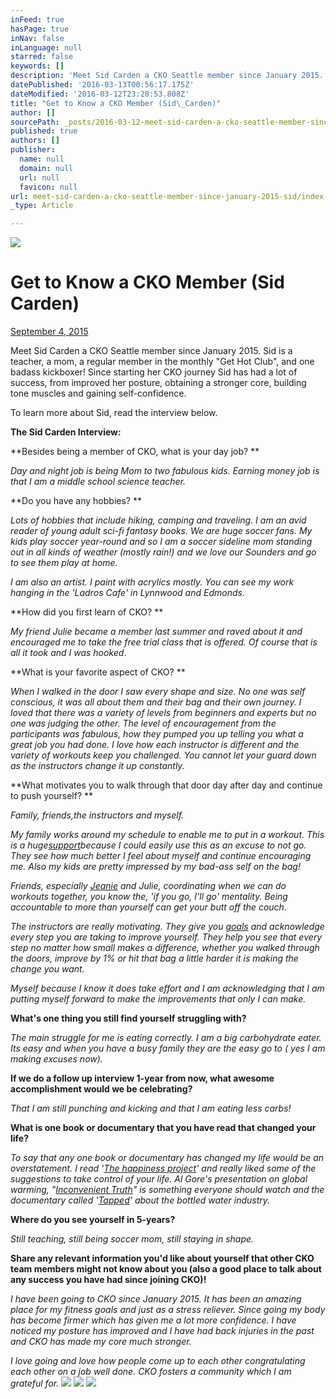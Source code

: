 ```yaml
---
inFeed: true
hasPage: true
inNav: false
inLanguage: null
starred: false
keywords: []
description: 'Meet Sid Carden a CKO Seattle member since January 2015. Sid is a teacher, a mom, a regular member in the monthly “Get Hot Club”, and one badass kickboxer! Since starting her CKO journey Sid has had a lot of success, from improved her posture, obtaining a stronger core, building tone muscles and gaining self-confidence.'
datePublished: '2016-03-13T00:56:17.175Z'
dateModified: '2016-03-12T23:28:53.808Z'
title: "Get to Know a CKO Member (Sid\_Carden)"
author: []
sourcePath: _posts/2016-03-12-meet-sid-carden-a-cko-seattle-member-since-january-2015-sid.md
published: true
authors: []
publisher:
  name: null
  domain: null
  url: null
  favicon: null
url: meet-sid-carden-a-cko-seattle-member-since-january-2015-sid/index.html
_type: Article

---
```

![](https://the-grid-user-content.s3-us-west-2.amazonaws.com/60242461-8bf6-4db9-9642-c88c69090e24.jpg)

# Get to Know a CKO Member (Sid Carden)

[September 4, 2015][0]  

Meet Sid Carden a CKO Seattle member since January 2015\. Sid is a teacher, a mom, a regular member in the monthly "Get Hot Club", and one badass kickboxer! Since starting her CKO journey Sid has had a lot of success, from improved her posture, obtaining a stronger core, building tone muscles and gaining self-confidence.

To learn more about Sid, read the interview below.

**The Sid Carden Interview:**

**Besides being a member of CKO, what is your day job? **

_Day and night job is being Mom to two fabulous kids. Earning money job is that I am a middle school science teacher._

**Do you have any hobbies? **

_Lots of hobbies that include hiking, camping and traveling. I am an avid reader of young adult sci-fi fantasy books. We are huge soccer fans. My kids play soccer year-round and so I am a soccer sideline mom standing out in all kinds of weather (mostly rain!) and we love our Sounders and go to see them play at home._

_I am also an artist. I paint with acrylics mostly. You can see my work hanging in the 'Ladros Cafe' in Lynnwood and Edmonds._

**How did you first learn of CKO? **

_My friend Julie became a member last summer and raved about it and encouraged me to take the free trial class that is offered. Of course that is all it took and I was hooked_.

**What is your favorite aspect of CKO? **

_When I walked in the door I saw every shape and size. No one was self conscious, it was all about them and their bag and their own journey. I loved that there was a variety of levels from beginners and experts but no one was judging the other. The level of encouragement from the participants was fabulous, how they pumped you up telling you what a great job you had done. I love how each instructor is different and the variety of workouts keep you challenged. You cannot let your guard down as the instructors change it up constantly._

**What motivates you to walk through that door day after day and continue to push yourself? **

_Family, friends,the instructors and myself._

_My family works around my schedule to enable me to put in a workout. This is a huge[support][1]because I could easily use this as an excuse to not go. They see how much better I feel about myself and continue encouraging me. Also my kids are pretty impressed by my bad-ass self on the bag!_

_Friends, especially [Jeanie][2] and Julie, coordinating when we can do workouts together, you know the, 'if you go, I'll go' mentality. Being accountable to more than yourself can get your butt off the couch._

_The instructors are really motivating. They give you [goals][3] and acknowledge every step you are taking to improve yourself. They help you see that every step no matter how small makes a difference, whether you walked through the doors, improve by 1% or hit that bag a little harder it is making the change you want._

_Myself because I know it does take effort and I am acknowledging that I am putting myself forward to make the improvements that only I can make._

**What's one thing you still find yourself struggling with?**

_The main struggle for me is eating correctly. I am a big carbohydrate eater. Its easy and when you have a busy family they are the easy go to ( yes I am making excuses now)._

**If we do a follow up interview 1-year from now, what awesome accomplishment would we be celebrating?**

_That I am still punching and kicking and that I am eating less carbs!_

**What is one book or documentary that you have read that changed your life?**

_To say that any one book or documentary has changed my life would be an overstatement. I read '[The happiness project][4]' and really liked some of the suggestions to take control of your life. Al Gore's presentation on global warming, "[Inconvenient Truth][5]" is something everyone should watch and the documentary called '[Tapped][6]' about the bottled water industry._

**Where do you see yourself in 5-years?**

_Still teaching, still being soccer mom, still staying in shape._

**Share any relevant information you'd like about yourself that other CKO team members might not know about you (also a good place to talk about any success you have had since joining CKO)!**

_I have been going to CKO since January 2015\. It has been an amazing place for my fitness goals and just as a stress reliever. Since going my body has become firmer which has given me a lot more confidence. I have noticed my posture has improved and I have had back injuries in the past and CKO has made my core much stronger._

_I love going and love how people come up to each other congratulating each other on a job well done. CKO fosters a community which I am grateful for._
![](https://the-grid-user-content.s3-us-west-2.amazonaws.com/5a2a2bfe-7370-4f6f-8677-f8436d63f300.jpg)
![](https://the-grid-user-content.s3-us-west-2.amazonaws.com/eb3d86f0-6edf-408a-92a3-6de839a2ca66.jpg)
![](https://the-grid-user-content.s3-us-west-2.amazonaws.com/f05b6d2c-459b-423f-83d1-8b81f4c54ff7.jpg)

[0]: http://healthylifeexperiment.com/2015/09/04/get-to-know-a-cko-member-sid-carden/ "1:15 pm"
[1]: http://healthylifeexperiment.com/2015/08/26/video-3-support-network-the-strong-body-strong-mind-video-series/
[2]: http://healthylifeexperiment.com/2015/05/31/10-week-challenge-transformation-jeanne-lavery/
[3]: http://healthylifeexperiment.com/2015/08/20/the-importance-of-goal-setting-the-strong-body-strong-mind-video-series/
[4]: http://www.amazon.com/The-Happiness-Project-Aristotle-Generally/dp/006158326X
[5]: https://en.wikipedia.org/wiki/An_Inconvenient_Truth
[6]: http://www.tappedthemovie.com/